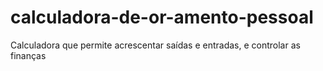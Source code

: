 # calculadora-de-or-amento-pessoal
Calculadora que permite acrescentar saídas e entradas, e controlar as finanças
